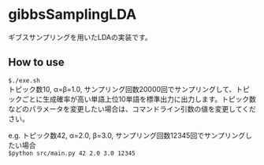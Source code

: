 gibbsSamplingLDA
================

ギブスサンプリングを用いたLDAの実装です。

## How to use
`$./exe.sh`  
トピック数10, α=β=1.0, サンプリング回数20000回でサンプリングして、トピックごとに生成確率が高い単語上位10単語を標準出力に出力します。トピック数などのパラメータを変更したい場合は、コマンドライン引数の値を変更してください。

e.g. トピック数42, α=2.0, β=3.0, サンプリング回数12345回でサンプリングしたい場合  
`$python src/main.py 42 2.0 3.0 12345`
